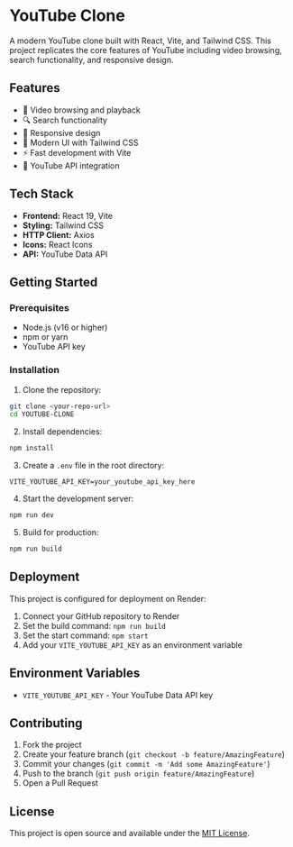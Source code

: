 # YouTube Clone

A modern YouTube clone built with React, Vite, and Tailwind CSS. This project replicates the core features of YouTube including video browsing, search functionality, and responsive design.

## Features

- 🎥 Video browsing and playback
- 🔍 Search functionality
- 📱 Responsive design
- 🎨 Modern UI with Tailwind CSS
- ⚡ Fast development with Vite
- 📡 YouTube API integration

## Tech Stack

- **Frontend:** React 19, Vite
- **Styling:** Tailwind CSS
- **HTTP Client:** Axios
- **Icons:** React Icons
- **API:** YouTube Data API

## Getting Started

### Prerequisites

- Node.js (v16 or higher)
- npm or yarn
- YouTube API key

### Installation

1. Clone the repository:
```bash
git clone <your-repo-url>
cd YOUTUBE-CLONE
```

2. Install dependencies:
```bash
npm install
```

3. Create a `.env` file in the root directory:
```env
VITE_YOUTUBE_API_KEY=your_youtube_api_key_here
```

4. Start the development server:
```bash
npm run dev
```

5. Build for production:
```bash
npm run build
```

## Deployment

This project is configured for deployment on Render:

1. Connect your GitHub repository to Render
2. Set the build command: `npm run build`
3. Set the start command: `npm start`
4. Add your `VITE_YOUTUBE_API_KEY` as an environment variable

## Environment Variables

- `VITE_YOUTUBE_API_KEY` - Your YouTube Data API key

## Contributing

1. Fork the project
2. Create your feature branch (`git checkout -b feature/AmazingFeature`)
3. Commit your changes (`git commit -m 'Add some AmazingFeature'`)
4. Push to the branch (`git push origin feature/AmazingFeature`)
5. Open a Pull Request

## License

This project is open source and available under the [MIT License](LICENSE).

